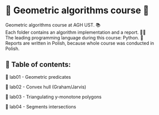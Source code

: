 # 🔶 Geometric algorithms course 🔶
Geometric algorithms course at AGH UST. 📚 <br>
Each folder contains an algorithm implementation and a report. 👩‍💻 <br>
The leading programming language during this course: Python. 🐍 <br>
Reports are written in Polish, because whole course was conducted in Polish.

<h2> 🔶 Table of contents: </h2>
<p> 🔸 lab01 - Geometric predicates </p>
<p> 🔸 lab02 - Convex hull (Graham/Jarvis) </p>
<p> 🔸 lab03 - Triangulating y-monotone polygons </p>
<p> 🔸 lab04 - Segments intersections </p>
